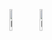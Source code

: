 <div>
  <img src="https://cdn.discordapp.com/attachments/1022933772984918026/1183069490070683658/veryjokerge.gif" alt="hello" width="10%">
  <img src="https://cdn.discordapp.com/attachments/1022933772984918026/1183069490070683658/veryjokerge.gif" alt="hello" width="10%">
</div>

